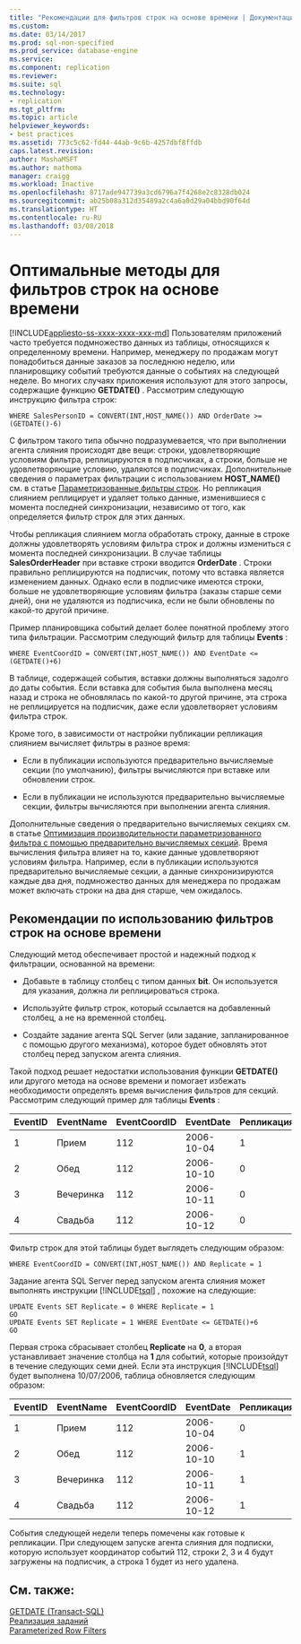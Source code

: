 ```yaml
---
title: "Рекомендации для фильтров строк на основе времени | Документация Майкрософт"
ms.custom: 
ms.date: 03/14/2017
ms.prod: sql-non-specified
ms.prod_service: database-engine
ms.service: 
ms.component: replication
ms.reviewer: 
ms.suite: sql
ms.technology:
- replication
ms.tgt_pltfrm: 
ms.topic: article
helpviewer_keywords:
- best practices
ms.assetid: 773c5c62-fd44-44ab-9c6b-4257dbf8ffdb
caps.latest.revision: 
author: MashaMSFT
ms.author: mathoma
manager: craigg
ms.workload: Inactive
ms.openlocfilehash: 8717ade947739a3cd6796a7f4268e2c8328db024
ms.sourcegitcommit: ab25b08a312d35489a2c4a6a0d29a04bbd90f64d
ms.translationtype: HT
ms.contentlocale: ru-RU
ms.lasthandoff: 03/08/2018
---
```

# <a name="best-practices-for-time-based-row-filters"></a>Оптимальные методы для фильтров строк на основе времени
[!INCLUDE[appliesto-ss-xxxx-xxxx-xxx-md](../../../includes/appliesto-ss-xxxx-xxxx-xxx-md.md)]
  Пользователям приложений часто требуется подмножество данных из таблицы, относящихся к определенному времени. Например, менеджеру по продажам могут понадобиться данные заказов за последнюю неделю, или планировщику событий требуются данные о событиях на следующей неделе. Во многих случаях приложения используют для этого запросы, содержащие функцию **GETDATE()** . Рассмотрим следующую инструкцию фильтра строк:  
  
```  
WHERE SalesPersonID = CONVERT(INT,HOST_NAME()) AND OrderDate >= (GETDATE()-6)  
```  
  
 С фильтром такого типа обычно подразумевается, что при выполнении агента слияния происходят две вещи: строки, удовлетворяющие условиям фильтра, реплицируются в подписчиках, а строки, больше не удовлетворяющие условию, удаляются в подписчиках. Дополнительные сведения о параметрах фильтрации с использованием **HOST_NAME()** см. в статье [Параметризованные фильтры строк](../../../relational-databases/replication/merge/parameterized-filters-parameterized-row-filters.md). Но репликация слиянием реплицирует и удаляет только данные, изменившиеся с момента последней синхронизации, независимо от того, как определяется фильтр строк для этих данных.  
  
 Чтобы репликация слиянием могла обработать строку, данные в строке должны удовлетворять условиям фильтра строк и должны измениться с момента последней синхронизации. В случае таблицы **SalesOrderHeader** при вставке строки вводится **OrderDate** . Строки правильно реплицируются на подписчик, потому что вставка является изменением данных. Однако если в подписчике имеются строки, больше не удовлетворяющие условиям фильтра (заказы старше семи дней), они не удаляются из подписчика, если не были обновлены по какой-то другой причине.  
  
 Пример планировщика событий делает более понятной проблему этого типа фильтрации. Рассмотрим следующий фильтр для таблицы **Events** :  
  
```  
WHERE EventCoordID = CONVERT(INT,HOST_NAME()) AND EventDate <= (GETDATE()+6)  
```  
  
 В таблице, содержащей события, вставки должны выполняться задолго до даты события. Если вставка для события была выполнена месяц назад и строка не обновлялась по какой-то другой причине, эта строка не реплицируется на подписчик, даже если удовлетворяет условиям фильтра строк.  
  
 Кроме того, в зависимости от настройки публикации репликация слиянием вычисляет фильтры в разное время:  
  
-   Если в публикации используются предварительно вычисляемые секции (по умолчанию), фильтры вычисляются при вставке или обновлении строк.  
  
-   Если в публикации не используются предварительно вычисляемые секции, фильтры вычисляются при выполнении агента слияния.  
  
 Дополнительные сведения о предварительно вычисляемых секциях см. в статье [Оптимизация производительности параметризованного фильтра с помощью предварительно вычисляемых секций](../../../relational-databases/replication/merge/parameterized-filters-optimize-for-precomputed-partitions.md). Время вычисления фильтра влияет на то, какие данные удовлетворяют условиям фильтра. Например, если в публикации используются предварительно вычисляемые секции, а данные синхронизируются каждые два дня, подмножество данных для менеджера по продажам может включать строки на два дня старше, чем ожидалось.  
  
## <a name="recommendations-for-using-time-based-row-filters"></a>Рекомендации по использованию фильтров строк на основе времени  
 Следующий метод обеспечивает простой и надежный подход к фильтрации, основанной на времени:  
  
-   Добавьте в таблицу столбец с типом данных **bit**. Он используется для указания, должна ли реплицироваться строка.  
  
-   Используйте фильтр строк, который ссылается на добавленный столбец, а не на временной столбец.  
  
-   Создайте задание агента SQL Server (или задание, запланированное с помощью другого механизма), которое будет обновлять этот столбец перед запуском агента слияния.  
  
 Такой подход решает недостатки использования функции **GETDATE()** или другого метода на основе времени и помогает избежать необходимости определять время вычисления фильтров для секций. Рассмотрим следующий пример для таблицы **Events** :  
  
|**EventID**|**EventName**|**EventCoordID**|**EventDate**|**Репликация**|  
|-----------------|-------------------|----------------------|-------------------|-------------------|  
|1|Прием|112|2006-10-04|1|  
|2|Обед|112|2006-10-10|0|  
|3|Вечеринка|112|2006-10-11|0|  
|4|Свадьба|112|2006-10-12|0|  
  
 Фильтр строк для этой таблицы будет выглядеть следующим образом:  
  
```  
WHERE EventCoordID = CONVERT(INT,HOST_NAME()) AND Replicate = 1  
```  
  
 Задание агента SQL Server перед запуском агента слияния может выполнять инструкции [!INCLUDE[tsql](../../../includes/tsql-md.md)] , похожие на следующие:  
  
```  
UPDATE Events SET Replicate = 0 WHERE Replicate = 1  
GO  
UPDATE Events SET Replicate = 1 WHERE EventDate <= GETDATE()+6  
GO  
```  
  
 Первая строка сбрасывает столбец **Replicate** на **0**, а вторая устанавливает значение столбца на **1** для событий, которые произойдут в течение следующих семи дней. Если эта инструкция [!INCLUDE[tsql](../../../includes/tsql-md.md)] будет выполнена 10/07/2006, таблица обновляется следующим образом:  
  
|**EventID**|**EventName**|**EventCoordID**|**EventDate**|**Репликация**|  
|-----------------|-------------------|----------------------|-------------------|-------------------|  
|1|Прием|112|2006-10-04|0|  
|2|Обед|112|2006-10-10|1|  
|3|Вечеринка|112|2006-10-11|1|  
|4|Свадьба|112|2006-10-12|1|  
  
 События следующей недели теперь помечены как готовые к репликации. При следующем запуске агента слияния для подписки, которую использует координатор событий 112, строки 2, 3 и 4 будут загружены на подписчик, а строка 1 будет из него удалена.  
  
## <a name="see-also"></a>См. также:  
 [GETDATE (Transact-SQL)](../../../t-sql/functions/getdate-transact-sql.md)   
 [Реализация заданий](http://msdn.microsoft.com/library/69e06724-25c7-4fb3-8a5b-3d4596f21756)   
 [Parameterized Row Filters](../../../relational-databases/replication/merge/parameterized-filters-parameterized-row-filters.md)  
  
  
